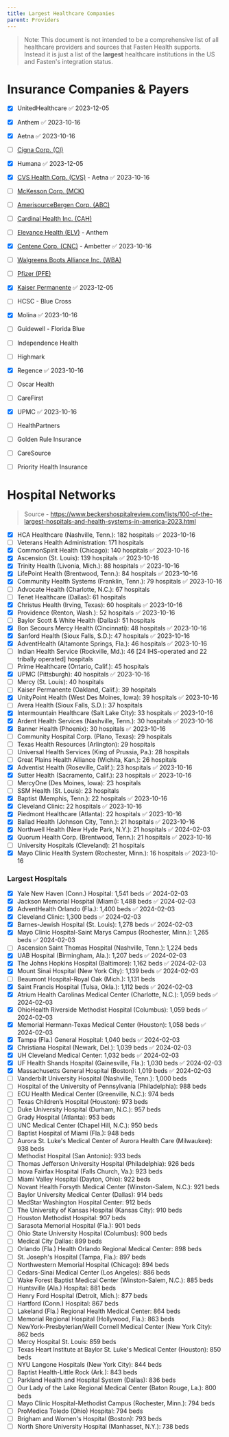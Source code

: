 ```yaml
---
title: Largest Healthcare Companies
parent: Providers
---
```


> Note: This document is not intended to be a comprehensive list of all healthcare providers and sources that Fasten Health supports. Instead it is just a list of the **largest** healthcare institutions in the US and Fasten's integration status. 

# Insurance Companies & Payers

- [x] UnitedHealthcare ✅ 2023-12-05
- [x] Anthem ✅ 2023-10-16
- [x] Aetna ✅ 2023-10-16
- [ ] [Cigna Corp. (CI)](https://www.investopedia.com/markets/quote?tvwidgetsymbol=CI)
- [x] Humana ✅ 2023-12-05
- [x] [CVS Health Corp. (CVS)](https://www.investopedia.com/markets/quote?tvwidgetsymbol=CVS) - Aetna ✅ 2023-10-16
- [ ] [McKesson Corp. (MCK)](https://www.investopedia.com/markets/quote?tvwidgetsymbol=MCK)
- [ ] [AmerisourceBergen Corp. (ABC)](https://www.investopedia.com/markets/quote?tvwidgetsymbol=ABC)
- [ ] [Cardinal Health Inc. (CAH)](https://www.investopedia.com/markets/quote?tvwidgetsymbol=CAH)
- [ ] [Elevance Health (ELV)](https://www.investopedia.com/markets/quote?tvwidgetsymbol=ELV) - Anthem
- [x] [Centene Corp. (CNC)](https://www.investopedia.com/markets/quote?tvwidgetsymbol=CNC) - Ambetter ✅ 2023-10-16
- [ ] [Walgreens Boots Alliance Inc. (WBA)](https://www.investopedia.com/markets/quote?tvwidgetsymbol=WBA)
- [ ] [Pfizer (PFE)](https://www.investopedia.com/markets/quote?tvwidgetsymbol=PFE)
- [x] [Kaiser Permanente](https://www.valuepenguin.com/largest-health-insurance-companies#kaiser "Kaiser Permanente") ✅ 2023-12-05
- [ ] HCSC - Blue Cross
- [x] Molina ✅ 2023-10-16
- [ ] Guidewell - Florida Blue
- [ ] Independence Health
- [ ] Highmark
- [x] Regence ✅ 2023-10-16
- [ ] Oscar Health
- [ ] CareFirst
- [x] UPMC ✅ 2023-10-16
- [ ] HealthPartners
- [ ] Golden Rule Insurance
- [ ] CareSource
- [ ] Priority Health Insurance


# Hospital Networks

> Source - https://www.beckershospitalreview.com/lists/100-of-the-largest-hospitals-and-health-systems-in-america-2023.html


- [x] HCA Healthcare (Nashville, Tenn.): 182 hospitals ✅ 2023-10-16
- [ ] Veterans Health Administration: 171 hospitals   
- [x] CommonSpirit Health (Chicago): 140 hospitals ✅ 2023-10-16
- [x] Ascension (St. Louis): 139 hospitals ✅ 2023-10-16
- [x] Trinity Health (Livonia, Mich.): 88 hospitals ✅ 2023-10-16
- [x] LifePoint Health (Brentwood, Tenn.): 84 hospitals ✅ 2023-10-16
- [x] Community Health Systems (Franklin, Tenn.): 79 hospitals ✅ 2023-10-16
- [ ] Advocate Health (Charlotte, N.C.): 67 hospitals   
- [ ] Tenet Healthcare (Dallas): 61 hospitals   
- [x] Christus Health (Irving, Texas): 60 hospitals ✅ 2023-10-16
- [x] Providence (Renton, Wash.): 52 hospitals ✅ 2023-10-16
- [ ] Baylor Scott & White Health (Dallas): 51 hospitals   
- [x] Bon Secours Mercy Health (Cincinnati): 48 hospitals ✅ 2023-10-16
- [x] Sanford Health (Sioux Falls, S.D.): 47 hospitals ✅ 2023-10-16
- [x] AdventHealth (Altamonte Springs, Fla.): 46 hospitals ✅ 2023-10-16
- [ ] Indian Health Service (Rockville, Md.): 46 [24 IHS-operated and 22 tribally operated] hospitals  
- [ ] Prime Healthcare (Ontario, Calif.): 45 hospitals   
- [x] UPMC (Pittsburgh): 40 hospitals ✅ 2023-10-16
- [ ] Mercy (St. Louis): 40 hospitals    
- [ ] Kaiser Permanente (Oakland, Calif.): 39 hospitals    
- [x] UnityPoint Health (West Des Moines, Iowa): 39 hospitals ✅ 2023-10-16
- [ ] Avera Health (Sioux Falls, S.D.): 37 hospitals    
- [x] Intermountain Healthcare (Salt Lake City): 33 hospitals ✅ 2023-10-16
- [x] Ardent Health Services (Nashville, Tenn.): 30 hospitals ✅ 2023-10-16
- [x] Banner Health (Phoenix): 30 hospitals ✅ 2023-10-16
- [ ] Community Hospital Corp. (Plano, Texas): 29 hospitals  
- [ ] Texas Health Resources (Arlington): 29 hospitals   
- [ ] Universal Health Services (King of Prussia, Pa.): 28 hospitals 
- [ ] Great Plains Health Alliance (Wichita, Kan.): 26 hospitals  
- [x] Adventist Health (Roseville, Calif.): 23 hospitals ✅ 2023-10-16
- [x] Sutter Health (Sacramento, Calif.): 23 hospitals ✅ 2023-10-16
- [ ] MercyOne (Des Moines, Iowa): 23 hospitals   
- [ ] SSM Health (St. Louis): 23 hospitals    
- [x] Baptist (Memphis, Tenn.): 22 hospitals ✅ 2023-10-16
- [x] Cleveland Clinic: 22 hospitals ✅ 2023-10-16
- [x] Piedmont Healthcare (Atlanta): 22 hospitals ✅ 2023-10-16
- [x] Ballad Health (Johnson City, Tenn.): 21 hospitals ✅ 2023-10-16
- [x] Northwell Health (New Hyde Park, N.Y.): 21 hospitals ✅ 2024-02-03
- [x] Quorum Health Corp. (Brentwood, Tenn.): 21 hospitals ✅ 2023-10-16
- [ ] University Hospitals (Cleveland): 21 hospitals   
- [x] Mayo Clinic Health System (Rochester, Minn.): 16 hospitals ✅ 2023-10-16

### **Largest Hospitals**

- [x] Yale New Haven (Conn.) Hospital: 1,541 beds ✅ 2024-02-03
- [x] Jackson Memorial Hospital (Miami): 1,488 beds ✅ 2024-02-03
- [x] AdventHealth Orlando (Fla.): 1,400 beds ✅ 2024-02-03
- [x] Cleveland Clinic: 1,300 beds ✅ 2024-02-03
- [x] Barnes-Jewish Hospital (St. Louis): 1,278 beds ✅ 2024-02-03
- [x] Mayo Clinic Hospital-Saint Marys Campus (Rochester, Minn.): 1,265 beds ✅ 2024-02-03
- [ ] Ascension Saint Thomas Hospital (Nashville, Tenn.): 1,224 beds  
- [x] UAB Hospital (Birmingham, Ala.): 1,207 beds ✅ 2024-02-03
- [x] The Johns Hopkins Hospital (Baltimore): 1,162 beds ✅ 2024-02-03
- [x] Mount Sinai Hospital (New York City): 1,139 beds ✅ 2024-02-03
- [ ] Beaumont Hospital-Royal Oak (Mich.): 1,131 beds   
- [x] Saint Francis Hospital (Tulsa, Okla.): 1,112 beds ✅ 2024-02-03
- [x] Atrium Health Carolinas Medical Center (Charlotte, N.C.): 1,059 beds ✅ 2024-02-03
- [x] OhioHealth Riverside Methodist Hospital (Columbus): 1,059 beds ✅ 2024-02-03
- [x] Memorial Hermann-Texas Medical Center (Houston): 1,058 beds ✅ 2024-02-03
- [x] Tampa (Fla.) General Hospital: 1,040 beds ✅ 2024-02-03
- [x] Christiana Hospital (Newark, Del.): 1,039 beds ✅ 2024-02-03
- [x] UH Cleveland Medical Center: 1,032 beds ✅ 2024-02-03
- [x] UF Health Shands Hospital (Gainesville, Fla.): 1,030 beds ✅ 2024-02-03
- [x] Massachusetts General Hospital (Boston): 1,019 beds ✅ 2024-02-03
- [ ] Vanderbilt University Hospital (Nashville, Tenn.): 1,000 beds   
- [ ] Hospital of the University of Pennsylvania (Philadelphia): 988 beds  
- [ ] ECU Health Medical Center (Greenville, N.C.): 974 beds   
- [ ] Texas Children’s Hospital (Houston): 973 beds  
- [ ] Duke University Hospital (Durham, N.C.): 957 beds  
- [ ] Grady Hospital (Atlanta): 953 beds  
- [ ] UNC Medical Center (Chapel Hill, N.C.): 950 beds   
- [ ] Baptist Hospital of Miami (Fla.): 948 beds  
- [ ] Aurora St. Luke's Medical Center of Aurora Health Care (Milwaukee): 938 beds  
- [ ] Methodist Hospital (San Antonio): 933 beds   
- [ ] Thomas Jefferson University Hospital (Philadelphia): 926 beds   
- [ ] Inova Fairfax Hospital (Falls Church, Va.): 923 beds   
- [ ] Miami Valley Hospital (Dayton, Ohio): 922 beds   
- [ ] Novant Health Forsyth Medical Center (Winston-Salem, N.C.): 921 beds   
- [ ] Baylor University Medical Center (Dallas): 914 beds  
- [ ] MedStar Washington Hospital Center: 912 beds   
- [ ] The University of Kansas Hospital (Kansas City): 910 beds  
- [ ] Houston Methodist Hospital: 907 beds
- [ ] Sarasota Memorial Hospital (Fla.): 901 beds  
- [ ] Ohio State University Hospital (Columbus): 900 beds   
- [ ] Medical City Dallas: 899 beds 
- [ ] Orlando (Fla.) Health Orlando Regional Medical Center: 898 beds  
- [ ] St. Joseph's Hospital (Tampa, Fla.): 897 beds  
- [ ] Northwestern Memorial Hospital (Chicago): 894 beds   
- [ ] Cedars-Sinai Medical Center (Los Angeles): 886 beds   
- [ ] Wake Forest Baptist Medical Center (Winston-Salem, N.C.): 885 beds   
- [ ] Huntsville (Ala.) Hospital: 881 beds   
- [ ] Henry Ford Hospital (Detroit, Mich.): 877 beds  
- [ ] Hartford (Conn.) Hospital: 867 beds   
- [ ] Lakeland (Fla.) Regional Health Medical Center: 864 beds 
- [ ] Memorial Regional Hospital (Hollywood, Fla.): 863 beds  
- [ ] NewYork-Presbyterian/Weill Cornell Medical Center (New York City): 862 beds   
- [ ] Mercy Hospital St. Louis: 859 beds   
- [ ] Texas Heart Institute at Baylor St. Luke's Medical Center (Houston): 850 beds   
- [ ] NYU Langone Hospitals (New York City): 844 beds   
- [ ] Baptist Health-Little Rock (Ark.): 843 beds   
- [ ] Parkland Health and Hospital System (Dallas): 836 beds   
- [ ] Our Lady of the Lake Regional Medical Center (Baton Rouge, La.): 800 beds  
- [ ] Mayo Clinic Hospital-Methodist Campus (Rochester, Minn.): 794 beds   
- [ ] ProMedica Toledo (Ohio) Hospital: 794 beds   
- [ ] Brigham and Women's Hospital (Boston): 793 beds
- [ ] North Shore University Hospital (Manhasset, N.Y.): 738 beds
